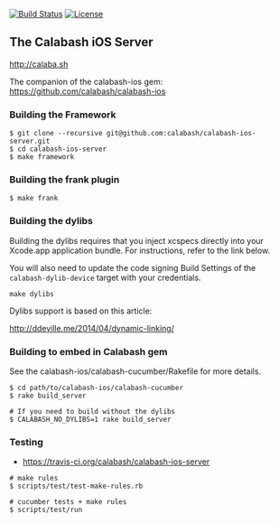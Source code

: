 [![Build Status](https://travis-ci.org/calabash/calabash-ios-server.svg?branch=develop)](https://travis-ci.org/calabash/calabash-ios-server)
 [![License](https://go-shields.herokuapp.com/license-Eclipse-blue.png)](http://opensource.org/licenses/EPL-1.0)

## The Calabash iOS Server

http://calaba.sh

The companion of the calabash-ios gem:  https://github.com/calabash/calabash-ios

### Building the Framework


```
$ git clone --recursive git@github.com:calabash/calabash-ios-server.git
$ cd calabash-ios-server
$ make framework
```

### Building the frank plugin

```
$ make frank
```

### Building the dylibs

Building the dylibs requires that you inject xcspecs directly into your Xcode.app application bundle.  For instructions, refer to the link below.

You will also need to update the code signing Build Settings of the `calabash-dylib-device` target with your credentials.

```
make dylibs
```

Dylibs support is based on this article:

http://ddeville.me/2014/04/dynamic-linking/

### Building to embed in Calabash gem

See the calabash-ios/calabash-cucumber/Rakefile for more details.

```
$ cd path/to/calabash-ios/calabash-cucumber
$ rake build_server

# If you need to build without the dylibs
$ CALABASH_NO_DYLIBS=1 rake build_server
```

### Testing

* https://travis-ci.org/calabash/calabash-ios-server

```
# make rules
$ scripts/test/test-make-rules.rb

# cucumber tests + make rules
$ scripts/test/run
```
